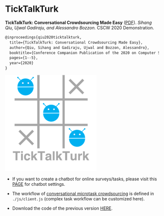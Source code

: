# TickTalkTurk
**TickTalkTurk: Conversational Crowdsourcing Made Easy** ([PDF](https://qiusihang.github.io/files/publications/cscw2020demo.pdf)).
*Sihang Qiu, Ujwal Gadiraju, and Alessandro Bozzon.*
CSCW 2020 Demonstration.

```tex
@inproceedings{qiu2020ticktalkturk,
  title={TickTalkTurk: Conversational Crowdsourcing Made Easy},
  author={Qiu, Sihang and Gadiraju, Ujwal and Bozzon, Alessandro},
  booktitle={Conference Companion Publication of the 2020 on Computer Supported Cooperative Work and Social Computing},
  pages={1--5},
  year={2020}
}
```

![logo](logo.png)

- If you want to create a chatbot for online surveys/tasks, please visit this [PAGE](https://qiusihang.github.io/ticktalkturk) for chatbot settings.

- The workflow of [conversational microtask crowdsourcing](https://qiusihang.github.io/files/publications/chi2020_worker_engagement.pdf) is defined in `./js/client.js` (complex task workflow can be customized here).

- Download the code of the previous version [HERE](https://qiusihang.github.io/ticktalkturk/v1.zip).
